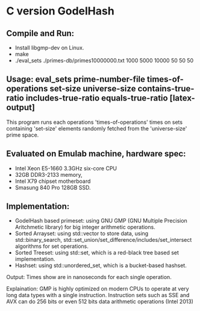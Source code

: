 # C version GodelHash

## Compile and Run:
  - Install libgmp-dev on Linux.
  - make
  - ./eval_sets ./primes-db/primes10000000.txt 1000 5000 10000 50 50 50

## Usage: eval_sets prime-number-file times-of-operations set-size universe-size contains-true-ratio includes-true-ratio equals-true-ratio [latex-output]

This program runs each operations 'times-of-operations' times on sets containing 'set-size' elements randomly fetched from the 'universe-size' prime space.

## Evaluated on Emulab machine, hardware spec:
  - Intel Xeon E5-1660 3.3GHz six-core CPU
  - 32GB DDR3-2133 memory,
  - Intel X79 chipset motherboard
  - Smasung 840 Pro 128GB SSD.

## Implementation:
  - GodelHash based primeset: using GNU GMP (GNU Multiple Precision Aritchmetic library) for big integer arithmetic operations.
  - Sorted Arrayset: using std::vector to store data, using std::binary_search, std::set_union/set_difference/includes/set_intersect algorithms for set operations.
  - Sorted Treeset: using std::set, which is a red-black tree based set implementation.
  - Hashset: using std::unordered_set, which is a bucket-based hashset.

Output:
  Times show are in nanoseconds for each single operation.

Explaination:
  GMP is highly optimized on modern CPUs to operate at very long data types with a single instruction.
  Instruction sets such as SSE and AVX can do 256 bits or even 512 bits data arithmetic operations (Intel 2013)
  
  